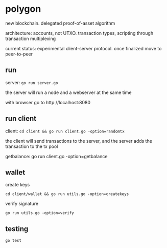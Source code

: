 # polygon

new blockchain. delegated proof-of-asset algorithm

architecture: accounts, not UTXO. transaction types, scripting through transaction multiplexing

current status: experimental client-server protocol. once finalized move to peer-to-peer

## run

server:
```go run server.go```

the server will run a node and a webserver at the same time

with browser go to http://localhost:8080

## run client

client:
```cd client && go run client.go -option=randomtx```

the client will send transactions to the server, and the server adds the transaction to the tx pool


getbalance:
go run client.go -option=getbalance

## wallet

create keys

```cd client/wallet && go run utils.go -option=createkeys```

 verify signature
 
 ```go run utils.go -option=verify```

## testing

```go test```